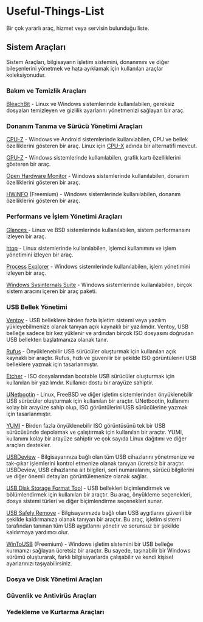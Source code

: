 # Useful-Things-List
Bir çok yararlı araç, hizmet veya servisin bulunduğu liste.

## Sistem Araçları
Sistem Araçları, bilgisayarın işletim sistemini, donanımını ve diğer bileşenlerini yönetmek ve hata ayıklamak için kullanılan araçlar koleksiyonudur.

### Bakım ve Temizlik Araçları
[BleachBit](https://www.bleachbit.org/ "BleachBit") - Linux ve Windows sistemlerinde kullanılabilen, gereksiz dosyaları temizleyen ve gizlilik ayarlarını yönetmenizi sağlayan bir araç.

### Donanım Tanıma ve Sürücü Yönetimi Araçları
[CPU-Z](https://www.cpuid.com/softwares/cpu-z.html "CPU-Z") - Windows ve Android sistemlerinde kullanılabilen, CPU ve bellek özelliklerini gösteren bir araç. Linux için [CPU-X](https://github.com/TheTumultuousUnicornOfDarkness/CPU-X "CPU-X") adında bir alternatifi mevcut.

[GPU-Z](https://www.techpowerup.com/gpuz/ "GPU-Z") - Windows sistemlerinde kullanılabilen, grafik kartı özelliklerini gösteren bir araç.

[Open Hardware Monitor](https://openhardwaremonitor.org/ "Open Hardware Monitor") - Windows sistemlerinde kullanılabilen, donanım özelliklerini gösteren bir araç.

[HWiNFO](https://www.hwinfo.com/ "HWiNFO") (Freemium) - Windows sistemlerinde kullanılabilen, donanım özelliklerini gösteren bir araç.

### Performans ve İşlem Yönetimi Araçları

[Glances ](https://nicolargo.github.io/glances/ "Glances ") - Linux ve BSD sistemlerinde kullanılabilen, sistem performansını izleyen bir araç.

[htop](https://htop.dev/ "htop") - Linux sistemlerinde kullanılabilen, işlemci kullanımını ve işlem yönetimini izleyen bir araç.

[Process Explorer](https://learn.microsoft.com/sysinternals/downloads/process-explorer "Process Explorer") - Windows sistemlerinde kullanılabilen, işlem yönetimini izleyen bir araç.

[Windows Sysinternals Suite](https://learn.microsoft.com/sysinternals/downloads/sysinternals-suite "Windows Sysinternals Suite") - Windows sistemlerinde kullanılabilen, birçok sistem aracını içeren bir araç paketi.

### USB Bellek Yönetimi
[Ventoy](https://www.ventoy.net "Ventoy") - USB belleklere birden fazla işletim sistemi veya yazılım yükleyebilmenize olanak tanıyan açık kaynaklı bir yazılımdır. Ventoy, USB belleğe sadece bir kez yüklenir ve ardından birçok ISO dosyasını doğrudan USB bellekten başlatmanıza olanak tanır.

[Rufus](https://rufus.ie/ "Rufus") - Önyüklenebilir USB sürücüler oluşturmak için kullanılan açık kaynaklı bir araçtır. Rufus, hızlı ve güvenilir bir şekilde ISO görüntülerini USB belleklere yazmak için tasarlanmıştır.

[Etcher](https://www.balena.io/etcher "Etcher") - ISO dosyalarından bootable USB sürücüler oluşturmak için kullanılan bir yazılımdır. Kullanıcı dostu bir arayüze sahiptir.

[UNetbootin](https://unetbootin.github.io/ "UNetbootin") - Linux, FreeBSD ve diğer işletim sistemlerinden önyüklenebilir USB sürücüler oluşturmak için kullanılan bir araçtır. UNetbootin, kullanımı kolay bir arayüze sahip olup, ISO görüntülerini USB sürücülerine yazmak için tasarlanmıştır.

[YUMI](https://www.pendrivelinux.com/yumi-multiboot-usb-creator/ "YUMI") - Birden fazla önyüklenebilir ISO görüntüsünü tek bir USB sürücüsünde depolamak ve çalıştırmak için kullanılan bir araçtır. YUMI, kullanımı kolay bir arayüze sahiptir ve çok sayıda Linux dağıtımı ve diğer araçları destekler.

[USBDeview](https://www.nirsoft.net/utils/usb_devices_view.html "USBDeview") - Bilgisayarınıza bağlı olan tüm USB cihazlarını yönetmenize ve tak-çıkar işlemlerini kontrol etmenize olanak tanıyan ücretsiz bir araçtır. USBDeview, USB cihazlarına ait bilgileri, seri numaralarını, sürücü bilgilerini ve diğer önemli detayları görüntülemenize olanak sağlar.

[USB Disk Storage Format Tool](http://www.authorsoft.com/usb-disk-storage-format-tool.html "USB Disk Storage Format Tool") - USB bellekleri biçimlendirmek ve bölümlendirmek için kullanılan bir araçtır. Bu araç, önyükleme seçenekleri, dosya sistemi türleri ve diğer biçimlendirme seçenekleri sunar.

[USB Safely Remove](https://safelyremove.com "USB Safely Remove") - Bilgisayarınızda bağlı olan USB aygıtlarını güvenli bir şekilde kaldırmanıza olanak tanıyan bir araçtır. Bu araç, işletim sistemi tarafından tanınan tüm USB aygıtlarını yönetir ve sorunsuz bir şekilde kaldırmaya yardımcı olur.

[WinToUSB](https://www.easyuefi.com/wintousb/ "WinToUSB") (Freemium) -  Windows işletim sistemini bir USB belleğe kurmanızı sağlayan ücretsiz bir araçtır. Bu sayede, taşınabilir bir Windows sürümü oluşturarak, farklı bilgisayarlarda çalışabilir ve kendi kişisel ayarlarınızı taşıyabilirsiniz.

### Dosya ve Disk Yönetimi Araçları
### Güvenlik ve Antivirüs Araçları
### Yedekleme ve Kurtarma Araçları
